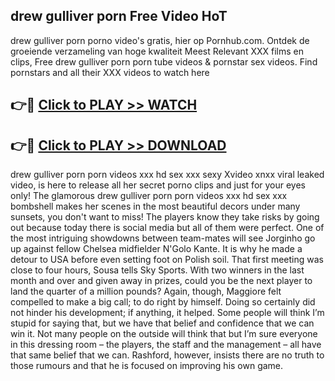 ## drew gulliver porn Free Video HoT 

drew gulliver porn porno video's gratis, hier op Pornhub.com. Ontdek de groeiende verzameling van hoge kwaliteit Meest Relevant XXX films en clips,
Free drew gulliver porn porn tube videos & pornstar sex videos. Find pornstars and all their XXX videos to watch here


## 👉🔴 [Click to PLAY >> WATCH](http://us.freeplayer.one?title=drew_gulliver_porn&ref=16D)

## 👉🔴 [Click to PLAY >> DOWNLOAD](http://us.freeplayer.one?title=drew_gulliver_porn&ref=16D)


drew gulliver porn porn videos xxx hd sex xxx sexy Xvideo xnxx viral leaked video, is here to release all her secret porno clips and just for your eyes only! The glamorous drew gulliver porn porn videos xxx hd sex xxx bombshell makes her scenes in the most beautiful decors under many sunsets, you don't want to miss! The players know they take risks by going out because today there is social media but all of them were perfect. One of the most intriguing showdowns between team-mates will see Jorginho go up against fellow Chelsea midfielder N'Golo Kante. It is why he made a detour to USA before even setting foot on Polish soil. That first meeting was close to four hours, Sousa tells Sky Sports. With two winners in the last month and over and given away in prizes, could you be the next player to land the quarter of a million pounds? Again, though, Maggiore felt compelled to make a big call; to do right by himself. Doing so certainly did not hinder his development; if anything, it helped. Some people will think I’m stupid for saying that, but we have that belief and confidence that we can win it. Not many people on the outside will think that but I’m sure everyone in this dressing room – the players, the staff and the management – all have that same belief that we can. Rashford, however, insists there are no truth to those rumours and that he is focused on improving his own game.